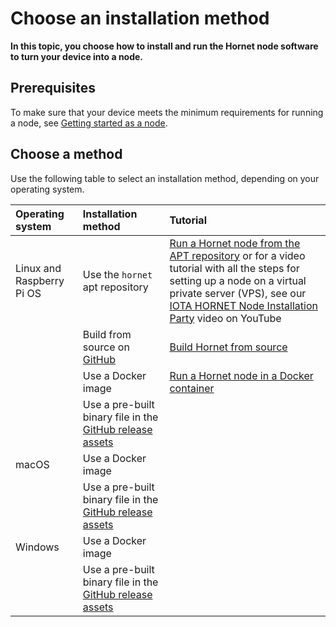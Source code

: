 # Choose an installation method

**In this topic, you choose how to install and run the Hornet node software to turn your device into a node.**

## Prerequisites

To make sure that your device meets the minimum requirements for running a node, see [Getting started as a node](root://getting-started/1.0/nodes/overview.md).

## Choose a method

Use the following table to select an installation method, depending on your operating system.

|**Operating system**|**Installation method**|**Tutorial**|
|:-------------------|:----------------------|:-----------|
|Linux and Raspberry Pi OS|Use the `hornet` apt repository|[Run a Hornet node from the APT repository](../tutorials/install-hornet-linux.md) or for a video tutorial with all the steps for setting up a node on a virtual private server (VPS), see our [IOTA HORNET Node Installation Party](https://youtu.be/nfBhdRCV2kw) video on YouTube|
| |Build from source on [GitHub](https://github.com/gohornet/hornet)| [Build Hornet from source](../tutorials/build-from-source.md)|
| |Use a Docker image| [Run a Hornet node in a Docker container](../tutorials/install-hornet-docker.md)
| |Use a pre-built binary file in the [GitHub release assets](https://github.com/gohornet/hornet/releases)| |
|macOS|Use a Docker image| |
| |Use a pre-built binary file in the [GitHub release assets](https://github.com/gohornet/hornet/releases)
|Windows|Use a Docker image| |
| |Use a pre-built binary file in the [GitHub release assets](https://github.com/gohornet/hornet/releases) | |